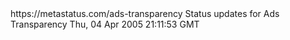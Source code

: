 <rss xmlns:atom="http://www.w3.org/2005/Atom" version="2.0">
<channel>
<title>Ads Transparency Status</title>
<link>https://metastatus.com/ads-transparency</link>
<atom:link href="https://metastatus.com/outage-events-feed-ads-transparency.rss" rel="self" type="application/rss+xml"/>
<description>Status updates for Ads Transparency</description>
<lastBuildDate>Thu, 04 Apr 2005 21:11:53 GMT</lastBuildDate>
</channel>
</rss>
